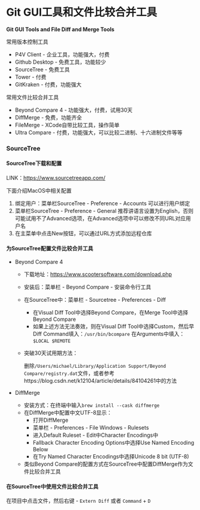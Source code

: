 # Git GUI工具和文件比较合并工具

**Git GUI Tools and File Diff and Merge Tools**

常用版本控制工具

* P4V Client - 企业工具，功能强大，付费
* Github Desktop - 免费工具，功能较少
* SourceTree - 免费工具
* Tower - 付费
* GitKraken - 付费，功能强大

常用文件比较合并工具

* Beyond Compare 4 - 功能强大，付费，试用30天
* DiffMerge - 免费，功能齐全
* FileMerge - XCode自带比较工具，操作简单
* Ultra Compare - 付费，功能强大，可以比较二进制、十六进制文件等等



### SourceTree

#### SourceTree下载和配置

LINK：https://www.sourcetreeapp.com/

下面介绍MacOS中相关配置

1. 绑定用户：菜单栏SourceTree - Preference - Accounts 可以进行用户绑定
2. 菜单栏SourceTree - Preference - General 推荐讲语言设置为English，否则可能试用不了Advanced选项，在Advanced选项中可以修改不同URL对应用户名
3. 在主菜单中点击New按钮，可以通过URL方式添加远程仓库



#### 为SourceTree配置文件比较合并工具

* Beyond Compare 4

  * 下载地址：https://www.scootersoftware.com/download.php

  * 安装后：菜单栏 - Beyond Compare - 安装命令行工具

  * 在SourceTree中：菜单栏 - Sourcetree - Preferences - Diff

    * 在Visual Diff Tool中选择Beyond Compare，在Merge Tool中选择Beyond Compare
    * 如果上述方法无法奏效，则在Visual Diff Tool中选择Custom，然后早Diff Command填入：`/usr/bin/bcompare` 在Arguments中填入：`$LOCAL $REMOTE`

  * 突破30天试用期方法：

    删除`/Users/michael/Library/Application Support/Beyond Compare/registry.dat`文件，或者参考https://blog.csdn.net/k12104/article/details/84104261中的方法

* DiffMerge

  * 安装方式：在终端中输入`brew install --cask diffmerge`
  * 在DiffMerge中配置中文UTF-8显示：
    * 打开DiffMerge
    * 菜单栏 - Preferences - File Windows - Rulesets
    * 进入Default Ruleset - Edit中Character Encodings中
    * Fallback Character Encoding Options中选择Use Named Encoding Below
    * 在Try Named Character Encodings中选择Unicode 8 bit (UTF-8)
  * 类似Beyond Compare的配置方式在SourceTree中配置DiffMerge作为文件比较合并工具

#### 在SourceTree中使用文件比较合并工具

在项目中点击文件，然后右键 - `Extern Diff` 或者 `Command` + `D`

